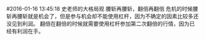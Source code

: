 #2016-01-16 13:45:18
史老师的大格局观
腰斩再腰斩，翻倍再翻倍
危机的时候腰斩再腰斩就是机会了，但是参与机会却不能使用杠杆，因为不确定的因素比较多还没见到利润。
翻倍在翻倍的时候就需要使用杠杆参加第二次翻倍的行情，因为已经有利润在手。
